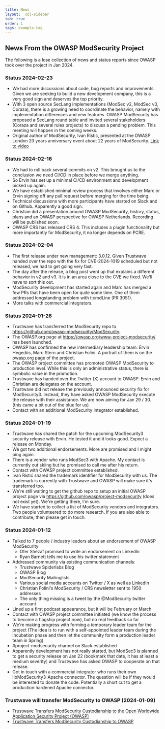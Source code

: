 ```yaml
---
title: News
layout:  col-sidebar
tab: true
order: 1
tags: example-tag
---
```


## News From the OWASP ModSecurity Project

The following is a lose collection of news and status reports since OWASP took
over the project in Jan 2024.

### Status 2024-02-23

* We had more discussions about code, bug reports and improvements. Given we are seeking to build a new development company, this is a very good sign and deserves the top priority.
* With 3 open source SecLang implementations (ModSec v2, ModSec v3, Coraza), there is a growing need to coordinate the behavior, namely with implementation differences and new features. OWASP ModSecurity has proposed a SecLang round table and invited several stakeholders (Coraza and several rules projects) to discuss a pending problem. This meeting will happen in the coming weeks.
* Original author of ModSecurity, Ivan Ristić, presented at the OWASP London 20 years anniversary event about 22 years of ModSecurity. [Link to video](https://www.youtube.com/watch?v=SbAVBQODDR0&t=3592s)

### Status 2024-02-16

* We had to roll back several commits on v2. This brought us to the conclusion we need CI/CD in place before we merge anything.
* So Ervin has set up a minimal CI/CD environment and development picked up again.
* We have established minimal review process that involves either Marc or Ervin signing off any pull request before merging for the time being.
* Technical discussions with more participants have started on Slack and on Github. Apparently a good sign.
* Christian did a presentation around OWASP ModSecurity, history, status, plans and an OWASP perspective for OWASP Netherlands. Recording will be published soon.
* OWASP CRS has released CRS 4. This includes a plugin functionality but more importantly for ModSecurity, it no longer depends on PCRE.


### Status 2024-02-04

* The first release under new management: 3.0.12. Given Trustwave handed over the repo with the fix for CVE-2024-1019 scheduled but not released, we had to get going very fast.
* The day after the release, a blog post went up that explains a different behavior in v2 and v3. It is in an area close to the CVE we fixed. We'll have to sort this out.
* ModSecurity development has started again and Marc has merged a few PRs that have been open for quite some time. One of them addressed longstanding problem with t:cmdLine (PR 3051). 
* More talks with commercial integrators.

### Status 2024-01-26

* Trustwave has transferred the ModSecurity repo to https://github.com/owasp-modsecurity/ModSecurity.
* The OWASP.org page at https://owasp.org/www-project-modsecurity/ has been launched.
* OWASP has confirmed the new intermediary leadership team: Ervin Hegedüs, Marc Stern and Christian Folini. A portrait of them is on the owasp.org page of the project.
* The OWASP project committee has promoted OWASP ModSecurity to production level. While this is only an administrative status, there is symbolic value in the promotion.
* Trustwave has handed over the Twitter (X) account to OWASP. Ervin and Christian are delegates on the account.
* Trustwave did not release the previously announced security fix for ModSecurity3. Instead, they have asked OWASP ModSecurity execute the release with their assistance. We are now aiming for Jan 29 / 30. (this came a bit out of the blue for us)
* Contact with an additional ModSecurity integrator established.

### Status 2024-01-19

* Trustwave has shared the patch for the upcoming ModSecurity3 security release with Ervin. He tested it and it looks good. Expect a release on Monday.
* We got two additional endorsements. More are promised and I might ping again.
* There is a vendor who runs ModSec3 with Apache. My contact is currently out skiing but he promised to call me after his return.
* Contact with OWASP project committee established.
* Ivan Ristić shared the trademark identifier for ModSecurity with us. The trademark is currently with Trustwave and OWASP will make sure it's transferred too.
* We're still waiting to get the github repo to setup an initial OWASP project page via https://github.com/owasp/project-modsecurity (does not exist yet). We're getting there, I'm sure.
* We have started to collect a list of ModSecurity vendors and integrators. Two people volunteered to do more research. If you are also able to contribute, then please get in touch.

### Status 2024-01-12

* Talked to 7 people / industry leaders about an endorsement of OWASP ModSecurity
   * Ofer Shezaf promised to write an endorsement on LinkedIn
   * Ryan Barnett tells me to use his twitter statement
* Addressed community via existing communication channels:
   * Trustwave Spiderlabs Blog
   * OWASP Blog
   * ModSecurity Mailinglists
   * Various social media accounts on Twitter / X as well as LinkedIn
   * Christian Folini's ModSecurity / CRS newsletter sent to 1950 addresses
   * The only thing missing is a tweet by the @ModSecurity twitter account
* Lined up a first podcast appearance, but it will be February or March
* Contact with OWASP project committee initiated (we know the process to become a flagship project now), but no real feedback so far
* We're making progress with forming a temporary leader team for the project (The idea is to run with a self-appointed leader team during the incubation phase and then let the community form a production leader team in Spring)
* #project-modsecurity channel on Slack established
* Apparently development has not really started, but ModSec3 is planned to get a security release on Jan 22 (bookmark that date, it has at least a medium severity) and Trustwave has asked OWASP to cooperate on that release.
* Got in touch with a commercial integrator who runs their own libModSecurity3-Apache connector. The question will be if they would be interested to donate the code. Potentially a short cut to get a production hardened Apache connector.


### Trustwave will transfer ModSecurity to OWASP (2024-01-09)

* [Trustwave Transfers ModSecurity Custodianship to the Open Worldwide Application Security Project (OWASP)](https://www.trustwave.com/en-us/resources/blogs/spiderlabs-blog/trustwave-transfers-modsecurity-custodianship-to-the-open-worldwide-application-security-project/)
* [Trustwave Transfers ModSecurity Custodianship to OWASP](https://owasp.org/blog/2024/01/09/ModSecurity)



